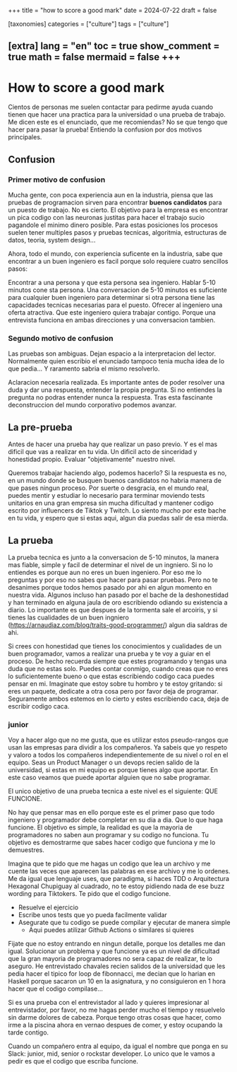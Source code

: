 +++
title = "how to score a good mark"
date = 2024-07-22
draft = false
 

[taxonomies]
categories = ["culture"]
tags = ["culture"]

[extra]
lang = "en"
toc = true
show_comment = true
math = false
mermaid = false
+++
---

# How to score a good mark

Cientos de personas me suelen contactar para pedirme ayuda cuando tienen que hacer una practica para la universidad o una prueba de trabajo. Me dicen este es el enunciado, que me recomiendas? No se que tengo que hacer para pasar la prueba! Entiendo la confusion por dos motivos principales.

## Confusion

### Primer motivo de confusion

Mucha gente, con poca experiencia aun en la industria, piensa que las pruebas de programacion sirven para encontrar **buenos candidatos** para un puesto de trabajo. No es cierto. El objetivo para la empresa es encontrar un pica codigo con las neuronas justitas para hacer el trabajo sucio pagandole el minimo dinero posible. Para estas posiciones los procesos suelen tener multiples pasos y pruebas tecnicas, algoritmia, estructuras de datos, teoria, system design...

Ahora, todo el mundo, con experiencia suficente en la industria, sabe que encontrar a un buen ingeniero es facil porque solo requiere cuatro sencillos pasos:

Encontrar a una persona y que esta persona sea ingeniero. Hablar 5-10 minutos cone sta persona. Una conversacion de 5-10 minutos es suficiente para cualquier buen ingeniero para determinar si otra persona tiene las capacidades tecnicas necesarias para el puesto. Ofrecer al ingeniero una oferta atractiva. Que este ingeniero quiera trabajar contigo. Porque una entrevista funciona en ambas direcciones y una conversacion tambien.

### Segundo motivo de confusion

Las pruebas son ambiguas. Dejan espacio a la interpretacion del lector. Normalmente quien escribio el enunciado tampoco tenia mucha idea de lo que pedia... Y raramento sabria el mismo resolverlo.

Aclaracion necesaria realizada. Es importante antes de poder resolver una duda y dar una respuesta, entender la propia pregunta. Si no entiendes la pregunta no podras entender nunca la respuesta. Tras esta fascinante deconstruccion del mundo corporativo podemos avanzar. 

## La pre-prueba

Antes de hacer una prueba hay que realizar un paso previo. Y es el mas dificil que vas a realizar en tu vida. Un dificil acto de sinceridad y honestidad propio. Evaluar "objetivamente" nuestro nivel. 

Queremos trabajar haciendo algo, podemos hacerlo? Si la respuesta es no, en un mundo donde se busquen buenos candidatos no habria manera de que pases ningun proceso. Por suerte o desgracia, en el mundo real, puedes mentir y estudiar lo necesario para terminar moviendo tests unitarios en una gran empresa sin mucha dificultad y mantener codigo escrito por influencers de Tiktok y Twitch. Lo siento mucho por este bache en tu vida, y espero que si estas aqui, algun dia puedas salir de esa mierda.

## La prueba

La prueba tecnica es junto a la conversacion de 5-10 minutos, la manera mas fiable, simple y facil de determinar el nivel de un ingniero. Si no lo entiendes es porque aun no eres un buen ingeniero. Por eso me lo preguntas y por eso no sabes que hacer para pasar pruebas. Pero no te desanimes porque todos hemos pasado por ahi en algun momento en nuestra vida. Algunos incluso han pasado por el bache de la deshonestidad y han terminado en alguna jaula de oro escribiendo odiando su existencia a diario. Lo importante es que despues de la tormenta sale el arcoiris, y si tienes las cualidades de un buen ingniero (https://arnaudiaz.com/blog/traits-good-programmer/) algun dia saldras de ahi.

Si crees con honestidad que tienes los conocimientos y cualidades de un buen programador, vamos a realizar una prueba y te voy a guiar en el proceso. De hecho recuerda siempre que estes programando y tengas una duda que no estas solo. Puedes contar conmigo, cuando creas que no eres lo suficientemente bueno o que estas escribiendo codigo caca puedes pensar en mi. Imaginate que estoy sobre tu hombro y te estoy gritando: si eres un paquete, dedicate a otra cosa pero por favor deja de programar. Seguramente ambos estemos en lo cierto y estes escribiendo caca, deja de escribir codigo caca.

### junior

Voy a hacer algo que no me gusta, que es utilizar estos pseudo-rangos que usan las empresas para dividir a los compañeros. Ya sabeis que yo respeto y valoro a todos los compañeros independientemente de su nivel o rol en el equipo. Seas un Product Manager o un devops recien salido de la universidad, si estas en mi equipo es porque tienes algo que aportar. En este caso veamos que puede aportar alguien que no sabe programar.

El unico objetivo de una prueba tecnica a este nivel es el siguiente: QUE FUNCIONE.

No hay que pensar mas en ello porque este es el primer paso que todo ingeniero y programador debe completar en su dia a dia. Que lo que haga funcione. El objetivo es simple, la realidad es que la mayoria de programadores no saben aun programar y su codigo no funciona. Tu objetivo es demostrarme que sabes hacer codigo que funciona y me lo demuestres.

Imagina que te pido que me hagas un codigo que lea un archivo y me cuente las veces que aparecen las palabras en ese archivo y me lo ordenes. Me da igual que lenguaje uses, que paradigma, si haces TDD o Arquitectura Hexagonal Chupiguay al cuadrado, no te estoy pidiendo nada de ese buzz wording para Tiktokers. Te pido que el codigo funcione.

- Resuelve el ejercicio
- Escribe unos tests que yo pueda facilmente validar
- Asegurate que tu codigo se puede compilar y ejecutar de manera simple 
  - Aqui puedes atilizar Github Actions o similares si quieres

Fijate que no estoy entrando en ningun detalle, porque los detalles me dan igual. Solucionar un problema y que funcione ya es un nivel de dificultad que la gran mayoria de programadores no sera capaz de realizar, te lo aseguro. He entrevistado chavales recien salidos de la universidad que les pedia hacer el tipico for loop de fibonnacci, me decian que lo harian en Haskell porque sacaron un 10 en la asignatura, y no consiguieron en 1 hora hacer que el codigo compilase...

Si es una prueba con el entrevistador al lado y quieres impresionar al entrevistador, por favor, no me hagas perder mucho el tiempo y resuelvelo sin darme dolores de cabeza. Porque tengo otras cosas que hacer, como irme a la piscina ahora en vernao despues de comer, y estoy ocupando la tarde contigo.

Cuando un compañero entra al equipo, da igual el nombre que ponga en su Slack: junior, mid, senior o rockstar developer. Lo unico que le vamos a pedir es que el codigo que escriba funcione.